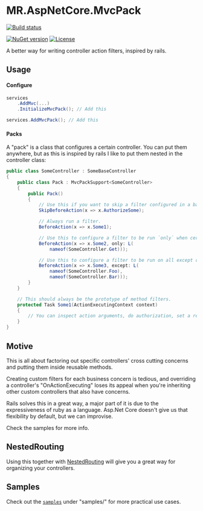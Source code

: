 # MR.AspNetCore.MvcPack

[![Build status](https://img.shields.io/appveyor/ci/mrahhal/mr-aspnetcore-mvcpack/master.svg)](https://ci.appveyor.com/project/mrahhal/mr-aspnetcore-mvcpack)

[![NuGet version](https://img.shields.io/nuget/v/MR.AspNetCore.MvcPack.svg)](https://www.nuget.org/packages/MR.AspNetCore.MvcPack)
[![License](https://img.shields.io/badge/license-MIT-blue.svg)](https://opensource.org/licenses/MIT)

A better way for writing controller action filters, inspired by rails.

## Usage

#### Configure

```cs
services
    .AddMvc(...)
    .InitializeMvcPack(); // Add this

services.AddMvcPack(); // Add this
```

#### Packs

A "pack" is a class that configures a certain controller. You can put them anywhere, but as this is inspired by rails I like to put them nested in the controller class:

```cs
public class SomeController : SomeBaseController
{
    public class Pack : MvcPackSupport<SomeController>
    {
        public Pack()
        {
            // Use this if you want to skip a filter configured in a base controller.
            SkipBeforeAction(x => x.AuthorizeSome);

            // Always run a filter.
            BeforeAction(x => x.Some1);

            // Use this to configure a filter to be run `only` when certain actions are selected.
            BeforeAction(x => x.Some2, only: L(
                nameof(SomeController.Get)));

            // Use this to configure a filter to be run on all except certain actions.
            BeforeAction(x => x.Some3, except: L(
                nameof(SomeController.Foo),
                nameof(SomeController.Bar)));
        }
    }

    // This should always be the prototype of method filters.
    protected Task Some1(ActionExecutingContext context)
    {
        // You can inspect action arguments, do authorization, set a result to shortcircuit if necessary, etc...
    }
}
```

## Motive

This is all about factoring out specific controllers' cross cutting concerns and putting them inside reusable methods.

Creating custom filters for each business concern is tedious, and overriding a controller's "OnActionExecuting" loses its appeal when you're inheriting other custom controllers that also have concerns.

Rails solves this in a great way, a major part of it is due to the expressiveness of ruby as a language. Asp.Net Core doesn't give us that flexibility by default, but we can improvise.

Check the samples for more info.

## NestedRouting

Using this together with [NestedRouting](http://github.com/mrahhal/MR.AspNetCore.NestedRouting) will give you a great way for organizing your controllers.

## Samples

Check out the [`samples`](samples) under "samples/" for more practical use cases.
